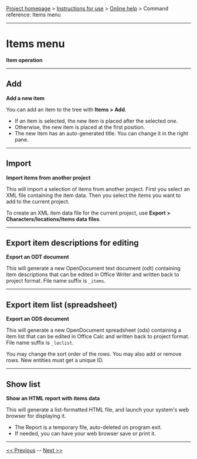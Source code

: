 [Project homepage](../index) > [Instructions for use](../usage) > [Online help](help) > Command reference: Items menu

--- 

# Items menu 

**Item operation**

--- 

## Add

**Add a new item**

You can add an item to the tree with **Items > Add**.

- If an item is selected, the new item is placed after the selected one.
- Otherwise, the new item is placed at the first position.   
- The new item has an auto-generated title. You can change it in the right pane.

--- 

## Import

**Import items from another project**

This will import a selection of items from another project.
First you select an XML file containing the item data. 
Then you select the items you want to add to the current project.

To create an XML item data file for the current project,
use **Export > Characters/locations/items data files**.

---

## Export item descriptions for editing 

**Export an ODT document**

This will generate a new OpenDocument text document (odt) containing
item descriptions that can be edited in Office Writer and written back
to project format. File name suffix is `_items`.

--- 

## Export item list (spreadsheet) 

**Export an ODS document**

This will generate a new OpenDocument spreadsheet (ods) containing a
item list that can be edited in Office Calc and written back to
project format. File name suffix is `_loclist`.

You may change the sort order of the rows. You may also add or remove
rows. New entities must get a unique ID.

--- 

## Show list

**Show an HTML report with items data**

This will generate a list-formatted HTML file, and launch your system's web browser for displaying it. 

- The Report is a temporary file, auto-deleted on program exit.
- If needed, you can have your web browser save or print it.

---

[<< Previous](locations_menu) -- [Next >>](project_notes_menu)